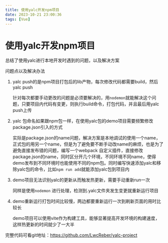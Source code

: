 ```yaml
---
title: 使用yalc开发npm项目
date: 2023-10-21 23:00:36
tags: [Vue]
---
```



# 使用yalc开发npm项目

总结了使用yalc进行本地开发时遇到的问题，以及解决方案

问题点以及解决办法

1. yalc push的是npm项目打包后的lib产物，每次修改代码都需要build，然后yalc push

   针对每次都要手动更改的问题是必须要解决的，用`nodemon`就能解决这个问题，只要项目内代码有变更，则执行build命令，打包代码，并且最后用yalc push上传

   

2. yalc 包命名如果跟npm包一样，在使用yalc包的demo项目需要频繁修改package.json引入的方式

   实际是package.json的name问题，解决方案是本地调试的使用一个name，正式包的用另一个name，但是为了避免要不断手动改name的麻烦，也是为了避免直接发布错的问题，编写一个webpack 自定义插件，直接修改package.json的name，同时区分开几个环境，不同环境不同name，使得demo发布到不同环境时也能使用不同的npm包。同时编写快速添加yalc和移除yalc包的命令，比如`npm run add`就能添加yalc包到项目内

   

3. demo项目无法识别yalc的更新从而触发热更新，需要手动重新run一次

   同样是使用`nodemon` 进行处理，检测到.yalc文件夹发生变更就重新运行项目

   

4. demo重新运行打包时间比较慢，两边都要重新运行一次到刷新页面的用时比较长

   demo项目可以使用vite作为构建工具，能够显著提高开发环境的构建速度，这样热更新的时间就少了一大半



完整代码可看git地址：https://github.com/LwcReber/yalc-project